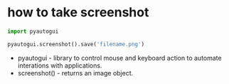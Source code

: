 # how to take screenshot

```python
import pyautogui    

pyautogui.screenshot().save('filename.png')
```      

- pyautogui - library to control mouse and keyboard action to automate interations with applications.
- screenshot() - returns an image object.